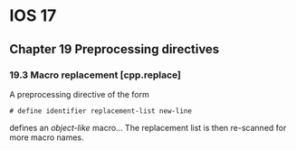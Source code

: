# IOS 17

## Chapter 19 Preprocessing directives

### 19.3 Macro replacement [cpp.replace]

A preprocessing directive of the form

    # define identifier replacement-list new-line

defines an _object-like_ macro... The replacement list is then re-scanned for
more macro names.
